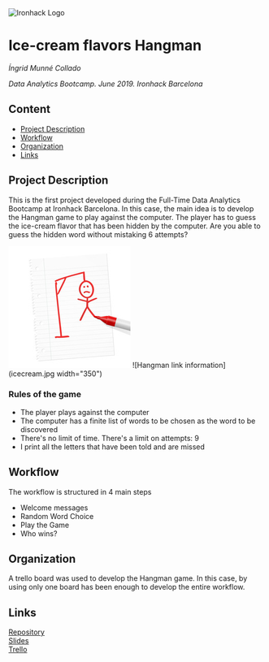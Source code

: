 <img src="https://bit.ly/2VnXWr2" alt="Ironhack Logo" width="100"/>

# Ice-cream flavors Hangman
*Íngrid Munné Collado*

*Data Analytics Bootcamp. June 2019. Ironhack Barcelona*

## Content
- [Project Description](#project-description)
- [Workflow](#workflow)
- [Organization](#organization)
- [Links](#links)

<a name="project-description"></a>

## Project Description
This is the first project developed during the Full-Time Data Analytics Bootcamp at Ironhack Barcelona. In this case, the main idea is to develop the Hangman game to play against the computer. 
The player has to guess the ice-cream flavor that has been hidden by the computer. Are you able to guess the hidden word without mistaking 6 attempts? 

![Hangman link information](hangman.jpg)
![Hangman link information](icecream.jpg width="350")

### Rules of the game

- The player plays against the computer
- The computer has a finite list of words to be chosen as the word to be discovered
- There's no limit of time. There's a limit on attempts: 9
- I print all the letters that have been told and are missed


<a name="workflow"></a>

## Workflow

The workflow is structured in 4 main steps
- Welcome messages
- Random Word Choice 
- Play the Game
- Who wins? 

<a name="organization"></a>

## Organization
A trello board was used to develop the Hangman game. In this case, by using only one board has been enough to develop the entire workflow. 

<a name="links"></a>

## Links

[Repository](https://github.com/wobniarin/Project-Week-1-Build-Your-Own-Game)  
[Slides](https://slides.com/ingridmunnecollado/deck/)  
[Trello](https://trello.com/b/rQD6qXVA/ih-da-project1-hangman)  
